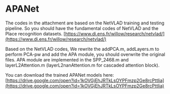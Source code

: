 # APANet

The codes in the attachment are based on the NetVLAD training and testing pipeline. So you should have the fundamental codes of
NetVLAD and the Place recognition datasets. [https://www.di.ens.fr/willow/research/netvlad/](https://www.di.ens.fr/willow/research/netvlad/)

Based on the NetVLAD codes, We rewrite the addPCA.m, addLayers.m to perform PCA-pw and add the APA module, you should overwrite the original files. 
APA module are implemented in the SPP_2468.m and layerL2Attention.m (layerL2nanAttention.m for cascaded attention block).

You can download the trained APANet models here: [https://drive.google.com/open?id=1kOVGjEhJRTkLsOYPFmzp2Ge8rcPttlia](https://drive.google.com/open?id=1kOVGjEhJRTkLsOYPFmzp2Ge8rcPttlia)
